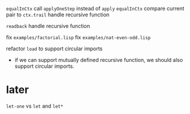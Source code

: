 `equalInCtx` call `applyOneStep` instead of `apply`
`equalInCtx` compare current pair to `ctx.trail` handle recursive function

`readback` handle recursive function

fix `examples/factorial.lisp`
fix `examples/nat-even-odd.lisp`

refactor `load` to support circular imports

- if we can support mutually defined recursive function,
  we should also support circular imports.

# later

`let-one` vs `let` and `let*`

